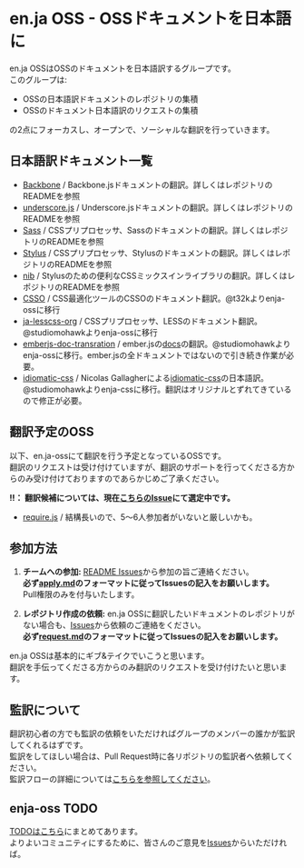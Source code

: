 # en.ja OSS - OSSドキュメントを日本語に

en.ja OSSはOSSのドキュメントを日本語訳するグループです。  
このグループは:

- OSSの日本語訳ドキュメントのレポジトリの集積
- OSSのドキュメント日本語訳のリクエストの集積

の2点にフォーカスし、オープンで、ソーシャルな翻訳を行っていきます。

## 日本語訳ドキュメント一覧

- [Backbone](https://github.com/enja-oss/Backbone)
	/ Backbone.jsドキュメントの翻訳。詳しくはレポジトリのREADMEを参照
- [underscore.js](https://github.com/enja-oss/Underscore)
	/ Underscore.jsドキュメントの翻訳。詳しくはレポジトリのREADMEを参照
- [Sass](https://github.com/enja-oss/sass) / CSSプリプロセッサ、Sassのドキュメントの翻訳。詳しくはレポジトリのREADMEを参照
- [Stylus](https://github.com/enja-oss/stylus) / CSSプリプロセッサ、Stylusのドキュメントの翻訳。詳しくはレポジトリのREADMEを参照
- [nib](https://github.com/enja-oss/nib)
	/ Stylusのための便利なCSSミックスインライブラリの翻訳。詳しくはレポジトリのREADMEを参照
- [CSSO](https://github.com/enja-oss/CSSO)
	/ CSS最適化ツールのCSSOのドキュメント翻訳。@t32kよりenja-ossに移行
- [ja-lesscss-org](https://github.com/enja-oss/ja-lesscss-org)
	/ CSSプリプロセッサ、LESSのドキュメント翻訳。@studiomohawkよりenja-ossに移行
- [emberjs-doc-transration](https://github.com/enja-oss/emberjs-doc-translation) / ember.jsの[docs](http://emberjs.com/documentation/)の翻訳。@studiomohawkよりenja-ossに移行。ember.jsの全ドキュメントではないので引き続き作業が必要。
- [idiomatic-css](https://github.com/enja-oss/idiomatic-css) / Nicolas Gallagherによる[idiomatic-css](https://github.com/necolas/idiomatic-css)の日本語訳。@studiomohawkよりenja-cssに移行。翻訳はオリジナルとずれてきているので修正が必要。

## 翻訳予定のOSS

以下、en.ja-ossにて翻訳を行う予定となっているOSSです。  
翻訳のリクエストは受け付けていますが、翻訳のサポートを行ってくださる方からのみ受け付けておりますのであらかじめご了承ください。

**:bangbang:： 翻訳候補については、現在[こちらのIssue](https://github.com/enja-oss/README/issues/31)にて選定中です。**

- [require.js](http://requirejs.org/)
	/ 結構長いので、5〜6人参加者がいないと厳しいかも。


## 参加方法

1. **チームへの参加:** [README Issues](https://github.com/enja-oss/README/issues)から参加の旨ご連絡ください。  
**必ず[apply.md](https://github.com/enja-oss/README/blob/master/apply.md)のフォーマットに従ってIssuesの記入をお願いします。**  
Pull権限のみを付与いたします。

2. **レポジトリ作成の依頼:** en.ja OSSに翻訳したいドキュメントのレポジトリがない場合も、[Issues](https://github.com/enja-oss/README/issues)から依頼のご連絡をください。  
**必ず[request.md](https://github.com/enja-oss/README/blob/master/request.md)のフォーマットに従ってIssuesの記入をお願いします。**  

en.ja OSSは基本的にギブ&テイクでいこうと思います。  
翻訳を手伝ってくださる方からのみ翻訳のリクエストを受け付けたいと思います。  

## 監訳について

翻訳初心者の方でも監訳の依頼をいただければグループのメンバーの誰かが監訳してくれるはずです。  
監訳をしてほしい場合は、Pull Request時に各リポジトリの監訳者へ依頼してください。  
監訳フローの詳細については[こちらを参照してください](https://github.com/enja-oss/README/wiki/Review-and-Pull-Request-Flow)。

## enja-oss TODO

[TODOはこちら](https://github.com/enja-oss/README/blob/master/todo.md)にまとめてあります。  
よりよいコミュニティにするために、皆さんのご意見を[Issues](https://github.com/enja-oss/README/issues/new)からいただければ。

